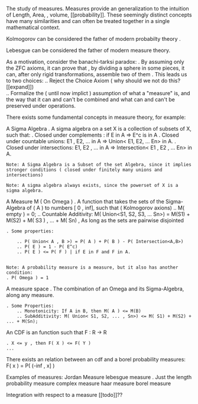 The study of measures. 
Measures provide an generalization to the intuition of Length, Area, , volume, [[probability]].
These seemingly distinct concepts have many similarities and can often be treated together in a single mathematical context.

Kolmogorov can be considered the father of modern  probabilty theory .

Lebesgue can be considered the father of modern measure theory.

As a motivation, consider the banachi-tarksi paradox:
    . By assuming only the ZFC axioms, it can prove that , by dividing a sphere in some pieces, it can, after only rigid transformations, assemble two of them
    . This leads us to two choices:
        .. Reject the Choice Axiom  ( why should we not do this?[[expand]])        
        .. Formalize the ( until now implict ) assumption of what a "measure" is, and the way that it can and can't be combined and what can and can't be preserved under operations.


There exists some fundamental concepts in measure theory, for example:

A Sigma Algebra 
    . A sigma algebra on a set X is a collection of subsets of X, such that:
    . Closed under complements : if E in A => E^c is in A
    . Closed under countable unions: E1 , E2, ... in A => Union< E1, E2, ... En> in A.
    . Closed under intersections:  E1, E2 , ... in A => Intersection< E1 , E2 , ... En> in A.
    
    Note: A Sigma Algebra is a Subset of the set Algebra, since it implies stronger conditions ( closed under finitely many unions and intersections)

    Note: A sigma algebra always exists, since the powerset of X is a sigma algebra.


A Measure M ( On Omega )
    . A function  that takes the sets of the Sigma-Algebra of ( A ) to numbers [ 0 , inf], such that ( Kolmogorov axions)
        .. M( empty ) = 0; 
        .. Countable Additivity: M( Union<S1, S2, S3, ... Sn>) = M(S1) + M(S2) + M( S3 ) , ... + M( Sn) , As long as the sets are pairwise disjointed
        
    
    . Some properties:
    
        .. P( Union< A , B >) = P( A ) + P( B ) - P( Intersection<A,B>)
        .. P( E ) = 1 - P( E^c)
        .. P( E ) <= P( F ) | if E in F and F in A.
        

    Note: A probability measure is a measure, but it also has another condition:
    . P( Omega ) = 1
    

A measure space
    . The combination of an Omega and its Sigma-Algebra, along any measure.

    . Some Properties:
        .. Monotonicity: If A in B, then M( A ) <= M(B)
        .. SubAdditivity: M( Union< S1, S2, ... , Sn>) <= M( S1) + M(S2) + ... + M(Sn); 

An CDF is an function such that F : R -> R
    
    . X <= y , then F( X ) <= F( Y )
    ...


There exists an relation between an cdf and a borel probability measures:    
    F( x ) = P( (-inf , x] ) 
    





Examples of measures:
    Jordan Measure
    lebesgue measure
        . Just the length
    probability measure
    complex measure
    haar measure
    borel measure


Integration with respect to a measure [[todo]]??
